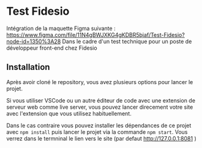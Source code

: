 # Test Fidesio

Intégration de la maquette Figma suivante : https://www.figma.com/file/11N4gBWJXKG4gKDBR5bjaf/Test-Fidesio?node-id=1350%3A28
Dans le cadre d'un test technique pour un poste de développeur front-end chez Fidesio

## Installation

Après avoir cloné le repository, vous avez plusieurs options pour lancer le projet. 

Si vous utiliser VSCode ou un autre éditeur de code avec une extension de serveur web comme live server, vous pouvez lancer direcement votre site avec l'extension que vous utilisez habituellement. 

Dans le cas contraire vous pouvez installer les dépendances de ce projet avec `npm install` puis lancer le projet via la commande `npm start`. Vous verrez dans le termninal le lien vers le site (par defaut http://127.0.0.1:8081 )